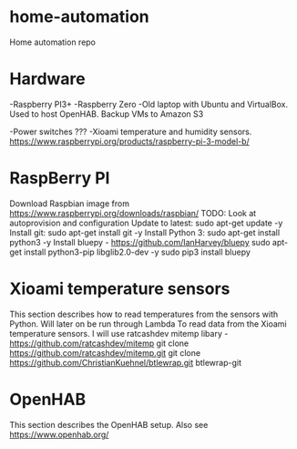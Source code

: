 # home-automation
Home automation repo

# Hardware
-Raspberry PI3+
-Raspberry Zero
-Old laptop with Ubuntu and VirtualBox. Used to host OpenHAB. Backup VMs to Amazon S3

-Power switches ???
-Xioami temperature and humidity sensors. https://www.raspberrypi.org/products/raspberry-pi-3-model-b/

# RaspBerry PI
Download Raspbian image from https://www.raspberrypi.org/downloads/raspbian/
TODO: Look at autoprovision and configuration
Update to latest: 
sudo apt-get update -y
Install git:
sudo apt-get install git -y
Install Python 3:
sudo apt-get install python3 -y
Install bluepy - https://github.com/IanHarvey/bluepy
sudo apt-get install python3-pip libglib2.0-dev -y
sudo pip3 install bluepy

# Xioami temperature sensors
This section describes how to read temperatures from the sensors with Python. Will later on be run through Lambda
To read data from the Xioami temperature sensors. 
I will use ratcashdev mitemp libary - https://github.com/ratcashdev/mitemp
git clone https://github.com/ratcashdev/mitemp.git
git clone https://github.com/ChristianKuehnel/btlewrap.git btlewrap-git

# OpenHAB
This section describes the OpenHAB setup. Also see https://www.openhab.org/


